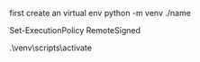 first create an virtual env
python -m venv ./name

Set-ExecutionPolicy RemoteSigned

.\venv\scripts\activate
